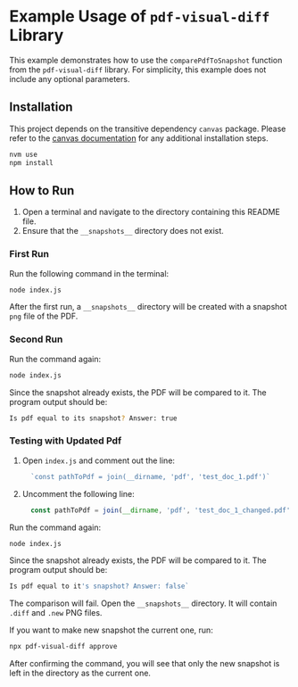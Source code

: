 # Example Usage of `pdf-visual-diff` Library

This example demonstrates how to use the `comparePdfToSnapshot` function from the `pdf-visual-diff` library. For simplicity, this example does not include any optional parameters.

## Installation

This project depends on the transitive dependency `canvas` package. Please refer to the [canvas documentation](https://github.com/Automattic/node-canvas) for any additional installation steps.

```sh
nvm use
npm install
```

## How to Run

1. Open a terminal and navigate to the directory containing this README file.
2. Ensure that the `__snapshots__` directory does not exist.

### First Run

Run the following command in the terminal:

```sh
node index.js
```

After the first run, a `__snapshots__` directory will be created with a snapshot `png` file of the PDF.

### Second Run

Run the command again:

```sh
node index.js
```

Since the snapshot already exists, the PDF will be compared to it. The program output should be:

```sh
Is pdf equal to its snapshot? Answer: true
```

### Testing with Updated Pdf

1. Open `index.js` and comment out the line:

   ```js
     `const pathToPdf = join(__dirname, 'pdf', 'test_doc_1.pdf')`
   ```

2. Uncomment the following line:

   ```js
     const pathToPdf = join(__dirname, 'pdf', 'test_doc_1_changed.pdf')
   ```

Run the command again:

```sh
node index.js
```

Since the snapshot already exists, the PDF will be compared to it. The program output should be:

```sh
Is pdf equal to it's snapshot? Answer: false`
```

The comparison will fail. Open the `__snapshots__` directory. It will contain `.diff` and `.new` PNG files.

If you want to make new snapshot the current one, run:

```sh
npx pdf-visual-diff approve
```

After confirming the command, you will see that only the new snapshot is left in the directory as the current one.
